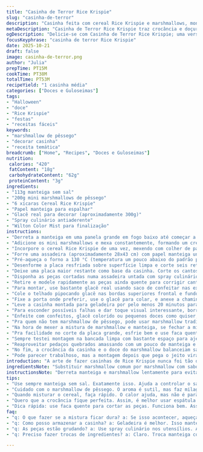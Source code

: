 ```yaml
---
title: "Casinha de Terror Rice Krispie"
slug: "casinha-de-terror"
description: "Casinha feita com cereal Rice Krispie e marshmallows, montada e decorada para ambiente halloweenesco. Combina crocância e doçura, com toques de glacê colorido para decorar, misturada com aromas amanteigados e textura firme para montar suporte e detalhes. Receita adaptada com substituição do marshmallow tradicional por marshmallow de pêssego, adicionando leve toque frutado e diferenciado. Passo a passo reorganizado para melhor fluxo e dicas para garantir montagem sem descolar. Finalização fria para fixar, pulverização colorida para acabamento e armazenamento correto para manter frescor e crocância."
metaDescription: "Casinha de Terror Rice Krispie traz crocância e doçura ideal para o Halloween, com toque de pêssego e detalhes que surpreendem."
ogDescription: "Delicie-se com Casinha de Terror Rice Krispie; uma versão temática e crocante perfeita para a festa de Halloween."
focusKeyphrase: "casinha de terror Rice Krispie"
date: 2025-10-21
draft: false
image: casinha-de-terror.png
author: "Julia"
prepTime: PT15M
cookTime: PT38M
totalTime: PT53M
recipeYield: "1 casinha média"
categories: ["Doces e Guloseimas"]
tags:
- "Halloween"
- "doce"
- "Rice Krispie"
- "festas"
- "receitas fáceis"
keywords:
- "marshmallow de pêssego"
- "decorar casinha"
- "receita temática"
breadcrumb: ["Home", "Recipes", "Doces e Guloseimas"]
nutrition: 
 calories: "420"
 fatContent: "18g"
 carbohydrateContent: "62g"
 proteinContent: "3g"
ingredients:
- "113g manteiga sem sal"
- "200g mini marshmallows de pêssego"
- "6 xícaras Cereal Rice Krispie"
- "Papel manteiga para espalhar"
- "Glacê real para decorar (aproximadamente 300g)"
- "Spray culinário antiaderente"
- "Wilton Color Mist para finalização"
instructions:
- "Derreta a manteiga em uma panela grande em fogo baixo até começar a formar pequenas bolhas douradas e aroma intenso de noz, o que dá sabor à base. Ocorre mudança gradual na cor da manteiga, cuidado para não queimar, mexa sempre."
- "Adicione os mini marshmallows e mexa constantemente, formando um creme liso e brilhante. Alterei a receita trocando por marshmallow sabor pêssego para um aroma inesperado, dá um toque especial, menos enjoativo. Quando estiver totalmente derretido, retire do fogo imediatamente para evitar cristalização."
- "Incorpore o cereal Rice Krispie de uma vez, mexendo com colher de pau até cobrir tudo uniformemente e sem pelotas. A textura deve ficar pegajosa porém não líquida; aplicação visual com textura que segura e dá forma."
- "Forre uma assadeira (aproximadamente 28x43 cm) com papel manteiga untado e espalhe a mistura uniformemente. Use uma espátula passada com manteiga para comprimir, mas sem esmagar demais, deve ficar homogêneo porém com leve volume de ar para crocância. Deixe esfriar completamente à temperatura ambiente, faz com que endureça para cortar."
- "Pré-aqueça o forno a 130 °C (temperatura um pouco abaixo do padrão para não queimar as peças no calor seco)."
- "Desenforme a placa resfriada sobre superfície limpa e corte seis retângulos 12,5 x 9 cm, um retângulo 3 x 2,5cm para porta e peça 2,5 x 7,5 cm para chaminé. O tamanho maiorada para facilitar montagem, margem necessária para encaixar sem forçar."
- "Deixe uma placa maior restante como base da casinha. Corte os cantos superiores das duas peças frontais em ângulo para formar telhado pontudo. Visualize bem o encaixe antes de assar."
- "Disponha as peças cortadas numa assadeira untada com spray culinário. Asse por cerca de 18 minutos até ficarem firmes e resistentes na textura, quase parecendo cookie duro na superfície, não deixe escurecer. Caso fique mole, asse mais 3-5 minutos mas com atenção, não pode queimar."
- "Retire e modele rapidamente as peças ainda quente para corrigir cantos imperfeitos. Resfrie totalmente para fixar forma. Peças devem estar crocantes e duras ao toque para montar."
- "Para montar, use bastante glacê real usando saco de confeitar nas extremidades. Primeiro junte as paredes laterais e fundo sobre a base com firmeza. Coloque a parede frontal no centro."
- "Cole o telhado pipocando glacê nas bordas superiores frontal e fundo. Ajuste as duas peças formando o topo. Pressione suavemente para firmar mas cuidado para não quebrar a estrutura."
- "Fixe a porta onde preferir, use o glacê para colar, e anexe a chaminé no topo do telhado. Adaptar positionamento confere personalidade."
- "Leve a casinha montada para geladeira por pelo menos 20 minutos para cristalizar e firmar o glacê, evitar deslizamento."
- "Para esconder possíveis falhas e dar toque visual interessante, borrife Wilton Color Mist nas cores que preferir. A névoa colore suavemente e uniformiza textura aparente."
- "Enfeite com confeitos, glacê colorido ou pequenos doces como quiser, tema Halloween, teias, abóboras, sorrisos assustadores. Deixe na geladeira para manter firme e fresco fora do alcance do calor e umidade, que amolecem e criam mofo."
- "Pra quem não tem marshmallow de pêssego, pode usar marshmallow tradicional e adicionar 1 colher de chá de essência de baunilha para aroma. Também dá pra trocar manteiga comum por manteiga clarificada para sabor mais intenso e melhor resistência à umidade."
- "Na hora de mexer a mistura de marshmallow e manteiga, se fechar a mistura e ficar dura, aqueça rapidamente de novo em banho-maria mexendo até recuperar a textura cremosa, isso ocorre porque o açúcar pode cristalizar se esfriar rápido demais."
- "Pra facilidade no corte da placa grande, esfrie bem e use faca quente, passando sob água quente e secando antes de cortar as peças limpas, evita quebra das bordas."
- "Sempre testei montagem na bancada limpa com bastante espaço para ajeitar as partes. Evite pressa, o glacê precisa de tempo pra fixar bem para não desmontar ao mover a casinha."
- "Reaproveitar pedaços quebrados amassando com um pouco de manteiga e marshmallow derretido cria mini cones ou detalhes para decoração extra, nada se perde."
- "No fim, a crocância da casinha e o doce do marshmallow balanceiam sabores e texturas simples que remetem à infância, mas com um toque diferente para surpreender visitantes na festa."
- "Pode parecer trabalhoso, mas a montagem depois que pega o jeito vira treino de paciência e atenção ao detalhe. Importante sempre deixar esfriar para firmeza na hora de cortar e montar."
introduction: "A arte de fazer casinhas de Rice Krispie nunca foi tão divertida nem desafiadora até tentar montar uma versão temática para o Halloween. Troquei o marshmallow tradicional por um de pêssego; a diferença no aroma é sutil, mas dá leveza ao doce que às vezes cansa. No processo, aprendi que o segredo não está só na receita, mas nos detalhes – temperatura da manteiga, atenção ao ponto do marshmallow derretido, cuidado para não cristalizar, e a montagem em si, que exige firmeza e paciência. A textura deve ser crocante, rápida no consumo mas sem endurecer ou desmanchar muito fácil. O segredo da boa fixação é o glacê real, mais confiável que chocolate ou outros. Recomendo forrar sempre a assadeira com papel manteiga untado para facilitar a remoção, além de usar faca quente para cortes limpos. Não tem mistério, só prática e amor confuso, porque crocante e docinho, essa casinha é brincadeira séria quando o assunto é festa com estilo."
ingredientsNote: "Substituir marshmallow comum por marshmallow com sabor é simples e muda totalmente o resultado final – uso pêssego para fugir do ultra doce. Mantive a manteiga porque é fundamental pro sabor e textura, mas troquei por manteiga sem sal para controlar melhor o sal na receita. Papel manteiga facilita muito espalhar e desenformar, evita sujeira e prejuízo. Quando não tiver glacê real, pode usar creme de manteiga, mas a fixação será menor; tipos de confeitos encaixam melhor sobre glacê firme. Spray culinário na assadeira ajuda na hora de assar as peças para evitar grudar; limpeza rápida depois compensa. Se não tiver Wilton Color Mist, dá pra usar corantes com pincel de leve, mas o efeito nebuloso moderno sumirá. Pra quem tem problema com textura mole no final, aquecer novamente a placa alguns segundos no forno resolvem antes de cortar e montar. Dica: faça espaços maiores para cortar as peças, assim dá margem mais confortável na hora da montagem."
instructionsNote: "Derreta manteiga e marshmallow lentamente para evitar mudar a textura final, mexa constante para não queimar no fundo. Ao adicionar cereal, mexa rápido e envolva tudo para que não fique farinha ou parte sem cobertura. Espalhe a massa sobre papel manteiga com espátula untada, mas não comprima demais senão perde a leveza. Refrigeração para esfriar, não congelar, faz placa firme para o corte; depois do corte, assar as peças em baixa temperatura para desidratar e garantir resistência sem amolecer. Cortar com faca quente para não quebrar arestas; molde rápido ainda quente se precisar ajustar ângulos. Glacê ocasiona estabilidade e adesão – número de camadas e quantidade importa para que fique firme. Finalizar com geladeira firma tudo; o spray colorido ajuda disfarçar imperfeições e dá charme. Mantenha sempre armazenado na geladeira se não for consumir rapidinho; umidade estraga textura e consome o crocante da base. Recomendado fazer em dias sem muita umidade, temperaturas mais frescas ajudam na fixação e manuseio."
tips:
- "Use sempre manteiga sem sal. Exatamente isso. Ajuda a controlar o sal no doce. Isso faz diferença ao final. Derreta com calma, em fogo baixo."
- "Cuidado com o marshmallow de pêssego. O aroma é sutil, mas faz milagre. Substituições precisam de atenção. Se usar o tradicional, não esqueça da essência de baunilha."
- "Quando misturar o cereal, faça rápido. O calor ajuda, mas não é para cozinhar mais. Mistura deve ser pegajosa, não líquida. Preste atenção na textura."
- "Quero que a crocância fique perfeita. Assim, é melhor usar espátula untada. Compressão leve, mas sem esmagar tudo. Espere de verdade esfriar para depois cortar."
- "Dica rápida: use faca quente para cortar as peças. Funciona bem. Assim, você evita quebras. A aresta limpa faz a diferencia ao montar."
faq:
- "q: O que fazer se a mistura ficar dura? a: Se isso acontecer, aqueça em banho-maria. Agite até voltar ao ponto. Sem medo, é normal."
- "q: Como posso armazenar a casinha? a: Geladeira é melhor. Isso mantém crocância. Não deixe ao ar livre. Umidade estraga e amolece tudo."
- "q: As peças estão grudando? a: Use spray culinário nos utensílios. Ajuda muito na hora de assar. O truque é não deixar tudo grudar na assadeira."
- "q: Preciso fazer trocas de ingredientes? a: Claro. Troca manteiga comum por clarificada? Sim. Do marshmallow sabor pêssego? É uma boa ideia. Ajuda a evitar o enjoativo."

---
```

